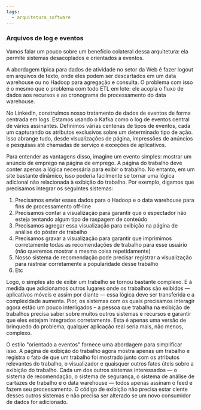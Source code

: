 ```yaml
---
tags:
  - arquitetura_software
---
```

### Arquivos de log e eventos

Vamos falar um pouco sobre um benefício colateral dessa arquitetura: ela permite sistemas desacoplados e orientados a eventos.

A abordagem típica para dados de atividade no setor da Web é fazer logout em arquivos de texto, onde eles podem ser descartados em um data warehouse ou no Hadoop para agregação e consulta. O problema com isso é o mesmo que o problema com todo ETL em lote: ele acopla o fluxo de dados aos recursos e ao cronograma de processamento do data warehouse.

No LinkedIn, construímos nosso tratamento de dados de eventos de forma centrada em logs. Estamos usando o Kafka como o log de eventos central de vários assinantes. Definimos várias centenas de tipos de eventos, cada um capturando os atributos exclusivos sobre um determinado tipo de ação. Isso abrange tudo, desde visualizações de página, impressões de anúncios e pesquisas até chamadas de serviço e exceções de aplicativos.

Para entender as vantagens disso, imagine um evento simples: mostrar um anúncio de emprego na página de emprego. A página do trabalho deve conter apenas a lógica necessária para exibir o trabalho. No entanto, em um site bastante dinâmico, isso poderia facilmente se tornar uma lógica adicional não relacionada à exibição do trabalho. Por exemplo, digamos que precisamos integrar os seguintes sistemas:

1. Precisamos enviar esses dados para o Hadoop e o data warehouse para fins de processamento off-line
2. Precisamos contar a visualização para garantir que o espectador não esteja tentando algum tipo de raspagem de conteúdo
3. Precisamos agregar essa visualização para exibição na página de análise do pôster de trabalho
4. Precisamos gravar a visualização para garantir que imprimimos corretamente todas as recomendações de trabalho para esse usuário (não queremos mostrar a mesma coisa repetidamente)
5. Nosso sistema de recomendação pode precisar registrar a visualização para rastrear corretamente a popularidade desse trabalho
6. Etc

Logo, o simples ato de exibir um trabalho se tornou bastante complexo. E à medida que adicionamos outros lugares onde os trabalhos são exibidos — aplicativos móveis e assim por diante — essa lógica deve ser transferida e a complexidade aumenta. Pior, os sistemas com os quais precisamos interagir agora estão um pouco interligados – a pessoa que trabalha na exibição de trabalhos precisa saber sobre muitos outros sistemas e recursos e garantir que eles estejam integrados corretamente. Esta é apenas uma versão de brinquedo do problema, qualquer aplicação real seria mais, não menos, complexo.

O estilo "orientado a eventos" fornece uma abordagem para simplificar isso. A página de exibição do trabalho agora mostra apenas um trabalho e registra o fato de que um trabalho foi mostrado junto com os atributos relevantes do trabalho, o visualizador e quaisquer outros fatos úteis sobre a exibição do trabalho. Cada um dos outros sistemas interessados — o sistema de recomendação, o sistema de segurança, o sistema de análise de cartazes de trabalho e o data warehouse — todos apenas assinam o feed e fazem seu processamento. O código de exibição não precisa estar ciente desses outros sistemas e não precisa ser alterado se um novo consumidor de dados for adicionado.